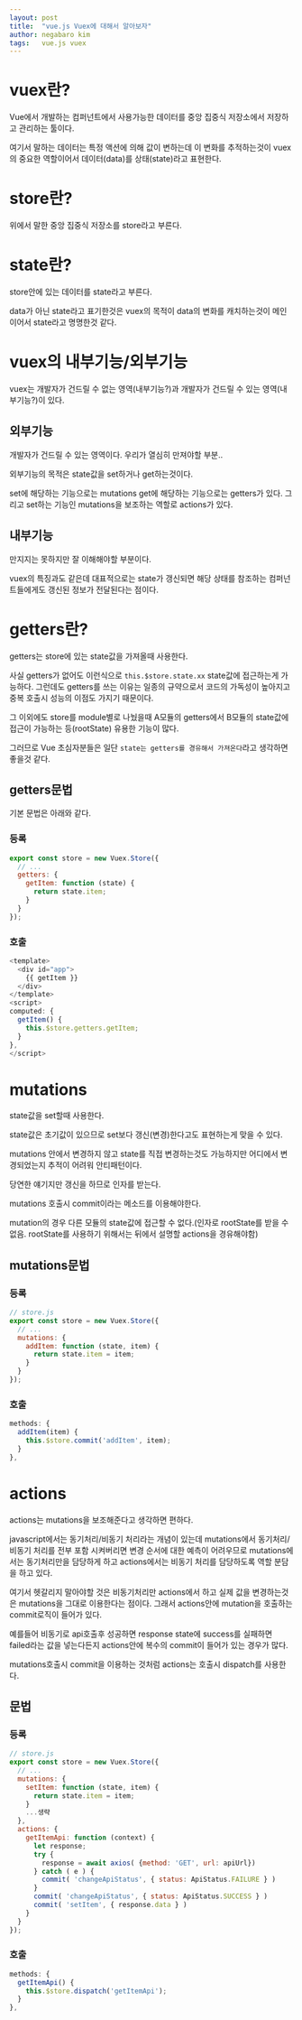 ```yaml
---
layout: post
title:  "vue.js Vuex에 대해서 알아보자"
author: negabaro kim
tags:	vue.js vuex
---
```


# vuex란?

Vue에서 개발하는 컴퍼넌트에서 사용가능한 데이터를 중앙 집중식 저장소에서 저장하고 관리하는 툴이다.

여기서 말하는 데이터는 특정 액션에 의해 값이 변하는데 이 변화를 추적하는것이 vuex의 중요한 역할이어서
데이터(data)를 상태(state)라고 표현한다.

# store란?

위에서 말한 중앙 집중식 저장소를 store라고 부른다.

# state란?

store안에 있는 데이터를 state라고 부른다.

data가 아닌 state라고 표기한것은 vuex의 목적이 data의 변화를 캐치하는것이 메인이어서 state라고 명명한것 같다.


# vuex의 내부기능/외부기능

vuex는 개발자가 건드릴 수 없는 영역(내부기능?)과 개발자가 건드릴 수 있는 영역(내부기능?)이 있다.

## 외부기능

개발자가 건드릴 수 있는 영역이다. 우리가 열심히 만져야할 부분..

외부기능의 목적은 state값을 set하거나 get하는것이다.

set에 해당하는 기능으로는 mutations get에 해당하는 기능으로는 getters가 있다.
그리고 set하는 기능인 mutations을 보조하는 역할로 actions가 있다.


## 내부기능

만지지는 못하지만 잘 이해해야할 부분이다.

vuex의 특징과도 같은데 대표적으로는 state가 갱신되면 해당 상태를 참조하는 컴퍼넌트들에게도 갱신된 정보가 전달된다는 점이다.


# getters란?

getters는 store에 있는 state값을 가져올때 사용한다.

사실 getters가 없어도 이런식으로 `this.$store.state.xx` state값에 접근하는게 가능하다.
그런데도 getters를 쓰는 이유는 일종의 규약으로서 코드의 가독성이 높아지고 중복 호출시 성능의 이점도 가지기 때문이다.

그 이외에도 store를 module별로 나눴을때 A모듈의 getters에서 B모듈의 state값에 접근이 가능하는 등(rootState) 유용한 기능이 많다.

그러므로 Vue 초심자분들은 일단 `state는 getters를 경유해서 가져온다`라고 생각하면 좋을것 같다.

## getters문법

기본 문법은 아래와 같다.

### 등록

```js
export const store = new Vuex.Store({
  // ...
  getters: {
    getItem: function (state) {
      return state.item;
    }
  }
});
```

### 호출

```js
<template>
  <div id="app">
    {{ getItem }}
  </div>
</template>
<script>
computed: {
  getItem() {
    this.$store.getters.getItem;
  }
},
</script>
```

# mutations

state값을 set할때 사용한다.

state값은 초기값이 있으므로 set보다 갱신(변경)한다고도 표현하는게 맞을 수 있다.

mutations 안에서 변경하지 않고 state를 직접 변경하는것도 가능하지만 
어디에서 변경되었는지 추적이 어려워 안티패턴이다.

당연한 얘기지만 갱신을 하므로 인자를 받는다.

mutations 호출시 commit이라는 메소드를 이용해야한다.

mutation의 경우 다른 모듈의 state값에 접근할 수 없다.(인자로 rootState를 받을 수 없음. rootState를 사용하기 위해서는 뒤에서 설명할 actions을 경유해야함)

## mutations문법

### 등록 

```js
// store.js
export const store = new Vuex.Store({
  // ...
  mutations: {
    addItem: function (state, item) {
      return state.item = item;
    }
  }
});
```

### 호출

```js
methods: {
  addItem(item) {
    this.$store.commit('addItem', item);
  }
},
```

# actions

actions는 mutations을 보조해준다고 생각하면 편하다.

javascript에서는 동기처리/비동기 처리라는 개념이 있는데 
mutations에서 동기처리/비동기 처리를 전부 포함 시켜버리면 변경 순서에 대한 예측이 어려우므로
mutations에서는 동기처리만을 담당하게 하고 actions에서는 비동기 처리를 담당하도록 역할 분담을 하고 있다.

여기서 헷갈리지 말아야할 것은 비동기처리만 actions에서 하고 실제 값을 변경하는것은 mutations을 그대로 이용한다는 점이다.
그래서 actions안에 mutation을 호출하는 commit로직이 들어가 있다.

예를들어 비동기로 api호출후 성공하면 response state에 success를 실패하면 failed라는 값을 넣는다든지 actions안에 복수의 commit이 들어가 있는 경우가 많다.

mutations호출시 commit을 이용하는 것처럼 actions는 호출시 dispatch를 사용한다.

## 문법


### 등록

```js
// store.js
export const store = new Vuex.Store({
  // ...
  mutations: {
    setItem: function (state, item) {
      return state.item = item;
    }
    ...생략
  },
  actions: {
    getItemApi: function (context) {
      let response;
      try {
        response = await axios( {method: 'GET', url: apiUrl})
      } catch ( e ) {
        commit( 'changeApiStatus', { status: ApiStatus.FAILURE } )
      }
      commit( 'changeApiStatus', { status: ApiStatus.SUCCESS } )
      commit( 'setItem', { response.data } )
    }
  }
});
```

### 호출

```js
methods: {
  getItemApi() {
    this.$store.dispatch('getItemApi');
  }
},
```